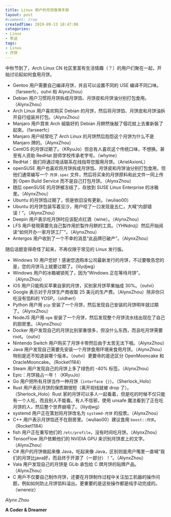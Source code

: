```yaml
---
title: Linux 用户的月饼食用手册
layout: post
#comment: true
createdTime: 2019-09-13 18:47:00
categories:
- Linux
- 笑话
tags:
- Linux
- 月饼
---
```

中秋节到了，Arch Linux CN 社区里富有生活情趣（？）的用户们聚在一起，开始讨论起如何食用月饼。

<!--more-->

- Gentoo 用户需要自己编译月饼，并且可以设置不同的 USE 编译不同口味。（farseerfc，outvi 和 AlynxZhou）
- Debian 用户习惯将月饼拆成月饼馅、月饼皮和月饼油分别打包食用。（AlynxZhou）
- Arch Linux 用户喜欢购买 Debian 的月饼，然后将月饼馅、月饼皮和月饼油拆开自行组装并打包。（AlynxZhou）
- Manjaro 用戶買來 Arch 組裝好的 Debian 月餅然後敲了個花紋上去重新裝了起來。（farseerfc）
- Manjaro 用户经常吃了 Arch Linux 的月饼然后抱怨这个月饼为什么不是 Manjaro 牌的。（AlynxZhou）
- CentOS 的月饼过期了。（KRyuJo）但总有人喜欢这个传统口味，不想换。甚至有人资助 RedHat 厨师学校传承老字号。（whyme）
- RedHat：我们将通过电话联系在线指导您服用月饼。（ArielAxionL）
- openSUSE 用户也喜欢将月饼拆成月饼馅、月饼皮和月饼油分别打包食用，但他们通常编写一个 `月饼.spec` 文件，然后将买来的月饼原料和此文件一同上传到 Open Build Service 而不是自己打包月饼。（AlynxZhou）
- 随后 openSUSE 的月饼被冻结了，存放到 SUSE Linux Enterprise 的冰箱里。（AlynxZhou）
- Ubuntu 的月饼馅过期了，但是依旧没有更新。（wuliao00）
- Ubuntu 的月饼包装写着豆沙，用户咬了一口发现是五仁，大喊“内部错误！”。（AlynxZhou）
- Deepin 用户表示吃月饼时应该配点红酒（wine）。（AlynxZhou）
- LFS 用戶發現需要先自己製作用於製作月餅的工具。（YHNdnzj）然后开始阅读“如何开办一家月饼工厂”。（AlynxZhou）
- Antergos 用户收到了一个不幸的消息“此品牌已破产”。（AlynxZhou）

随后话题变得奇怪了起来，不再仅限于常见的 Linux 发行版。

- Windows 10 用户您好！感谢您选购本公司最新发行的月饼，不过要敬告您的是，您的月饼马上就要过期了。（lilydjwg）
- Windows 用户的冰箱被锁死了，因为“Windows 正在等待月饼”。（AlynxZhou）
- iOS 用户只能购买苹果自家的月饼，买别家月饼苹果抽成 30%。（outvi）
- Google 表示对于月饼生产商收取 25 美元的生产费。（AlynxZhou）除非你只吃没有馅料的 YOSP。（oldherl）
- Python 用户用 `pip` 安装了一个月饼，然后发现自己安装的月饼明年就过期了。（AlynxZhou）
- NodeJS 用户用 `npm` 安装了一个月饼，然后发现整个月饼流水线出现在了自己的厨房里。（AlynxZhou）
- Docker 用户发现自己的月饼比别家重很多，但没什么东西，而且吃月饼需要 root。（outvi）
- Nintendo Switch 用户购买了月饼卡带然后由于太苦无法下咽。（AlynxZhou）
- Java 用户发现自己需要先安装一个月饼食用环境来食用月饼。（AlynxZhou）特别是还不知道装哪个版本。（outvi）更要命的是还区分 OpenMooncake 和 OracleMooncake。（Rocket1184）
- Steam 用户发现自己的月饼上多了绿色的 -40% 标签。（AlynxZhou）
- Epic：月饼独占一年！（KRyuJo）
- Go 用户把所有月饼当作一种月饼（`interface {}`）。（Sherlock\_Holo）
- Rust 用户表示月饼的保质期很短（离开视线就被 drop 了）。（Sherlock\_Holo）Rust 家的月饼可以多人一起看着，但是吃的时候不仅只能有一个人吃，而且别人不能看。有人不信邪，使用 unsafe 魔法看到了正在吃月饼的人，然后整个世界崩塌了。（lilydjwg）
- systemd 用户正在策划将月饼改名为 `systemd-月饼` 的投票。（AlynxZhou）
- C++ 用户表示月饼馅还不在厨房里。（wuliao00）建议食用 `boost::月饼`。（Rocket1184）
- fish 用户正在重写他们的 `/etc/profile`，没有时间吃月饼。（AlynxZhou）
- TensorFlow 用户依赖他们的 NVIDIA GPU 来识别月饼皮上的文字。（AlynxZhou）
- C# 用户的月饼做起来像 Java，吃起来像 Java，区别则是用户嘴里一直喊“我们的月饼比java好，而且终于开源了（一部分）！”。（AlynxZhou）
- Vala 用户发现自己的月饼是 GLib 承包给 C 牌月饼的贴牌产品。（AlynxZhou）
- C 用戶不仅要自己制作月饼，还要在月饼制作过程中关注加工机器的操作问题，例如如何防止月饼馅料溢出。更重要的是这些操作都是纯手动完成的。（wnereiz）

*Alynx Zhou*

**A Coder & Dreamer**

